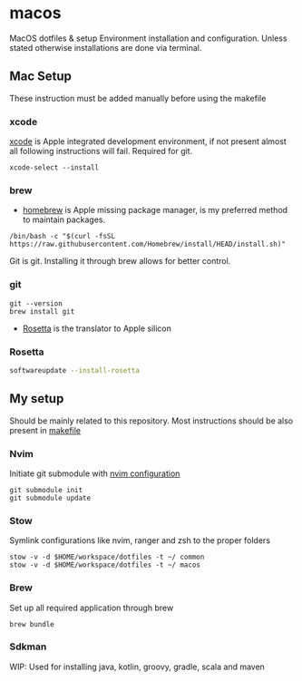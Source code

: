 # macos

MacOS dotfiles & setup
Environment installation and configuration.
Unless stated otherwise installations are done via terminal.

## Mac Setup

These instruction must be added manually before using the makefile

### xcode

[xcode](https://developer.apple.com/xcode/) is Apple integrated development environment, if not present almost all
following instructions will fail.
Required for git.

```shell
xcode-select --install
```

### brew

- [homebrew](https://brew.sh/) is Apple missing package manager, is my preferred method to maintain packages.

```shell
/bin/bash -c "$(curl -fsSL https://raw.githubusercontent.com/Homebrew/install/HEAD/install.sh)"
```

Git is git. Installing it through brew allows for better control.

### git

```shell
git --version
brew install git
```

- [Rosetta](https://developer.apple.com/documentation/apple-silicon/about-the-rosetta-translation-environment) is the
  translator to Apple silicon

### Rosetta

```bash
softwareupdate --install-rosetta
```

## My setup

Should be mainly related to this repository.
Most instructions should be also present in [makefile](./makefile)

### Nvim

Initiate git submodule with [nvim configuration](/dotfiles/common/.config/nvim)

```shell
git submodule init
git submodule update

```

### Stow

Symlink configurations like nvim, ranger and zsh to the proper folders

```shell
stow -v -d $HOME/workspace/dotfiles -t ~/ common
stow -v -d $HOME/workspace/dotfiles -t ~/ macos
```

### Brew

Set up all required application through brew

```shell
brew bundle
```

### Sdkman

WIP: Used for installing java, kotlin, groovy, gradle, scala and maven
